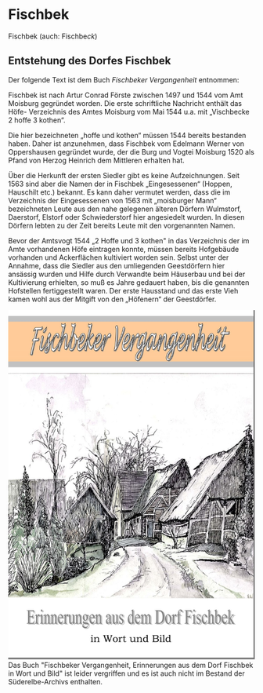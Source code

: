 # Fischbek

Fischbek (auch: Fischbe*ck*)

## Entstehung des Dorfes Fischbek
Der folgende Text ist dem Buch *Fischbeker Vergangenheit* entnommen:

Fischbek ist nach Artur Conrad Förste zwischen 1497 und 1544 vom Amt Moisburg gegründet worden. Die erste schriftliche Nachricht enthält das Höfe- Verzeichnis des Amtes Moisburg vom Mai 1544 u.a. mit „Vischbecke 2 hoffe 3 kothen“.

Die hier bezeichneten „hoffe und kothen“ müssen 1544 bereits bestanden haben. Daher ist anzunehmen, dass Fischbek vom Edelmann Werner von Oppershausen  gegründet wurde, der die Burg und Vogtei Moisburg 1520 als Pfand von Herzog Heinrich dem Mittleren erhalten hat.

Über die Herkunft der ersten Siedler gibt es keine Aufzeichnungen. Seit 1563 sind aber die Namen der in Fischbek „Eingesessenen“ (Hoppen, Hauschilt etc.) bekannt. Es kann daher vermutet werden, dass die im Verzeichnis der Eingesessenen von 1563 mit „moisburger Mann“ bezeichneten Leute aus den nahe gelegenen älteren Dörfern Wulmstorf, Daerstorf, Elstorf oder Schwiederstorf hier angesiedelt wurden. In diesen Dörfern lebten zu der Zeit bereits Leute mit den vorgenannten Namen.

Bevor der Amtsvogt 1544 „2 Hoffe und 3 kothen" in das Verzeichnis der im Amte vorhandenen Höfe eintragen konnte, müssen bereits Hofgebäude vorhanden und Ackerflächen kultiviert worden sein. Selbst unter der Annahme, dass die Siedler aus den umliegenden Geestdörfern hier ansässig wurden und Hilfe durch Verwandte beim Häuserbau und bei der Kultivierung erhielten, so muß es Jahre gedauert haben, bis die genannten Hofstellen fertiggestellt waren. Der erste Hausstand und das erste Vieh kamen wohl aus der Mitgift von den „Höfenern“ der Geestdörfer.

![](/img/Fischbeker_Vergangenheit_IMG.jpg) Das Buch "Fischbeker Vergangenheit, Erinnerungen aus dem Dorf Fischbek in Wort und Bild" ist leider vergriffen und es ist auch nicht im Bestand der Süderelbe-Archivs enthalten.
